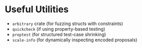 # Useful Utilities

* `arbitrary` crate (for fuzzing structs with constraints)
* `quickcheck` (if using property-based testing)
* `proptest` (for structured test-case shrinking)
* `scale-info` (for dynamically inspecting encoded proposals)

